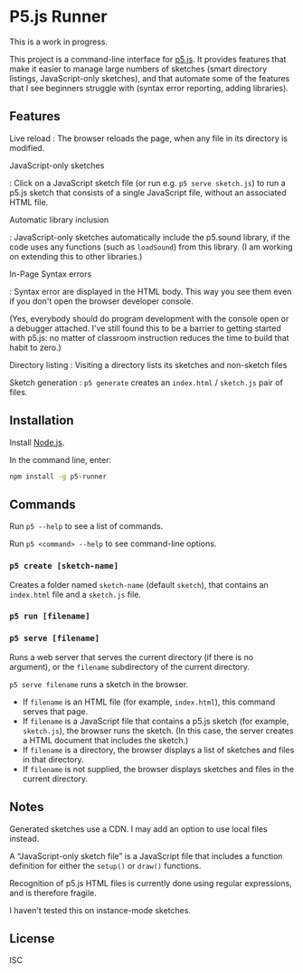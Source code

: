 # P5.js Runner

This is a work in progress.

This project is a command-line interface for
[p5.js](https://p5js.org/reference/#/p5/loadSound). It provides features that
make it easier to manage large numbers of sketches (smart directory listings,
JavaScript-only sketches), and that automate some of the features that I see
beginners struggle with (syntax error reporting, adding libraries).

## Features

Live reload
: The browser reloads the page, when any file in its directory is modified.

JavaScript-only sketches

: Click on a JavaScript sketch file (or run e.g. `p5 serve sketch.js`) to run a
  p5.js sketch that consists of a single JavaScript file, without an associated
  HTML file.

Automatic library inclusion

: JavaScript-only sketches automatically include the p5.sound library, if the
  code uses any functions (such as `loadSound`) from this library. (I am working
  on extending this to other libraries.)

In-Page Syntax errors

: Syntax error are displayed in the HTML body. This way you see them even if you
  don't open the browser developer console.

  (Yes, everybody should do program development with the console open or a
  debugger attached. I've still found this to be a barrier to getting started
  with p5.js: no matter of classroom instruction reduces the time to build that
  habit to zero.)

Directory listing
: Visiting a directory lists its sketches and non-sketch files

Sketch generation
: `p5 generate` creates an `index.html` / `sketch.js` pair of files.

## Installation

Install [Node.js](https://nodejs.org/).

In the command line, enter:

```sh
npm install -g p5-runner
```

## Commands

Run `p5 --help` to see a list of commands.

Run `p5 <command> --help` to see command-line options.

### `p5 create [sketch-name]`

Creates a folder named `sketch-name` (default `sketch`), that contains an
`index.html` file and a `sketch.js` file.

### `p5 run [filename]`

### `p5 serve [filename]`

Runs a web server that serves the current directory (if there is no argument),
or the `filename` subdirectory of the current directory.

`p5 serve filename` runs a sketch in the browser.

- If `filename` is an HTML file (for example, `index.html`), this command serves
  that page.
- If `filename` is a JavaScript file that contains a p5.js sketch (for example,
  `sketch.js`), the browser runs the sketch. (In this case, the server creates a
  HTML document that includes the sketch.)
- If `filename` is a directory, the browser displays a list of sketches and files in that directory.
- If `filename` is not supplied, the browser displays sketches and files in the
  current directory.

## Notes

Generated sketches use a CDN. I may add an option to use local files instead.

A “JavaScript-only sketch file” is a JavaScript file that includes a function
definition for either the `setup()` or `draw()` functions.

Recognition of p5.js HTML files is currently done using regular expressions, and
is therefore fragile.

I haven't tested this on instance-mode sketches.

## License

ISC
